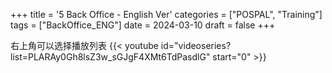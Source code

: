 +++
title = '5 Back Office - English Ver'
categories = ["POSPAL", "Training"]
tags = ["BackOffice_ENG"]
date = 2024-03-10
draft = false
+++

右上角可以选择播放列表
{{< youtube id="videoseries?list=PLARAy0Gh8lsZ3w_sGJgF4XMt6TdPasdlG"  start="0" >}}
